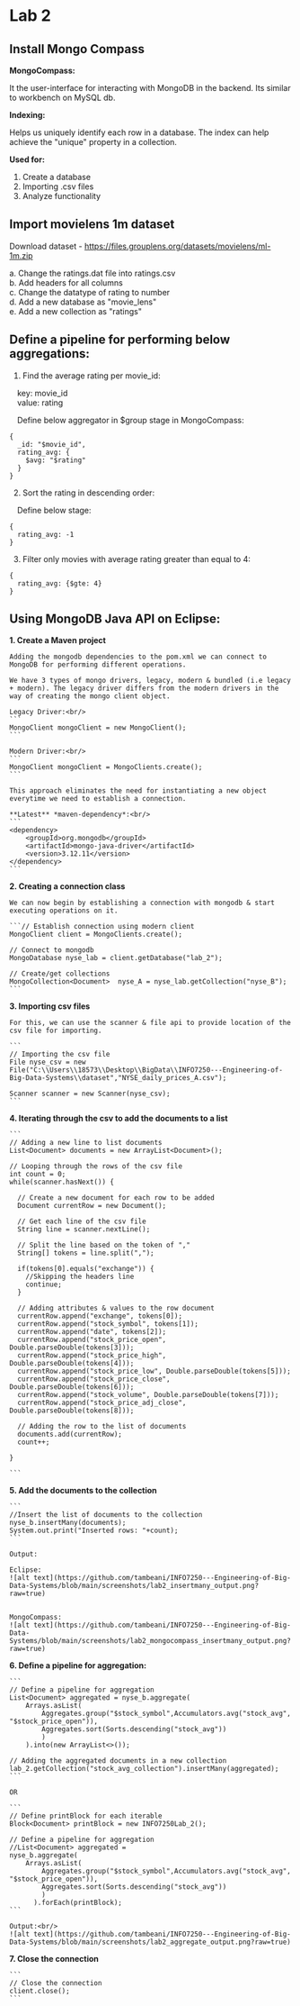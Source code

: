 # Lab 2

## Install Mongo Compass

**MongoCompass:**

It the user-interface for interacting with MongoDB in the backend. Its similar to workbench on MySQL db.

**Indexing:**

Helps us uniquely identify each row in a database. The index can help achieve the "unique" property in a collection.

**Used for:**

1. Create a database
2. Importing .csv files
3. Analyze functionality

## Import movielens 1m dataset

Download dataset - https://files.grouplens.org/datasets/movielens/ml-1m.zip<br/>
 
a. Change the ratings.dat file into ratings.csv<br/>
b. Add headers for all columns<br/>
c. Change the datatype of rating to number<br/>
d. Add a new database as "movie_lens"<br/>
e. Add a new collection as "ratings"<br/>

## Define a pipeline for performing below aggregations:

1. Find the average rating per movie_id:

&emsp;key: movie_id<br/>
&emsp;value: rating

&emsp;Define below aggregator in $group stage in MongoCompass:
  ```
  {
    _id: "$movie_id",
    rating_avg: {
      $avg: "$rating"
    }
  }
  ```

2. Sort the rating in descending order: 

&emsp;Define below stage:
```
{
  rating_avg: -1
}
```

3. Filter only movies with average rating greater than equal to 4:

```
{
  rating_avg: {$gte: 4}
}
```
## Using MongoDB Java API on Eclipse:

**1. Create a Maven project**

    Adding the mongodb dependencies to the pom.xml we can connect to MongoDB for performing different operations.

    We have 3 types of mongo drivers, legacy, modern & bundled (i.e legacy + modern). The legacy driver differs from the modern drivers in the way of creating the mongo client object. 

    Legacy Driver:<br/>
    ```
    MongoClient mongoClient = new MongoClient();
    ```

    Modern Driver:<br/>
    ```
    MongoClient mongoClient = MongoClients.create();
    ```

    This approach eliminates the need for instantiating a new object everytime we need to establish a connection.

    **Latest** *maven-dependency*:<br/>
    ```
    <dependency>
        <groupId>org.mongodb</groupId>
        <artifactId>mongo-java-driver</artifactId>
        <version>3.12.11</version>
    </dependency>
    ```

**2. Creating a connection class**

    We can now begin by establishing a connection with mongodb & start executing operations on it.

    ```// Establish connection using modern client
    MongoClient client = MongoClients.create();

    // Connect to mongodb
    MongoDatabase nyse_lab = client.getDatabase("lab_2");

    // Create/get collections
    MongoCollection<Document>  nyse_A = nyse_lab.getCollection("nyse_B");
    ```

**3. Importing csv files**

    For this, we can use the scanner & file api to provide location of the csv file for importing.

    ```
    // Importing the csv file
    File nyse_csv = new File("C:\\Users\\18573\\Desktop\\BigData\\INFO7250---Engineering-of-Big-Data-Systems\\dataset","NYSE_daily_prices_A.csv");

    Scanner scanner = new Scanner(nyse_csv);
    ```

**4. Iterating through the csv to add the documents to a list**

    ```
    // Adding a new line to list documents
    List<Document> documents = new ArrayList<Document>();

    // Looping through the rows of the csv file
    int count = 0;
    while(scanner.hasNext()) {
            
      // Create a new document for each row to be added
      Document currentRow = new Document(); 
      
      // Get each line of the csv file
      String line = scanner.nextLine();
      
      // Split the line based on the token of ","
      String[] tokens = line.split(",");
      
      if(tokens[0].equals("exchange")) {
        //Skipping the headers line
        continue;
      }
      
      // Adding attributes & values to the row document
      currentRow.append("exchange", tokens[0]);
      currentRow.append("stock_symbol", tokens[1]);
      currentRow.append("date", tokens[2]);
      currentRow.append("stock_price_open", Double.parseDouble(tokens[3]));
      currentRow.append("stock_price_high", Double.parseDouble(tokens[4]));
      currentRow.append("stock_price_low", Double.parseDouble(tokens[5]));
      currentRow.append("stock_price_close", Double.parseDouble(tokens[6]));
      currentRow.append("stock_volume", Double.parseDouble(tokens[7]));
      currentRow.append("stock_price_adj_close", Double.parseDouble(tokens[8]));
      
      // Adding the row to the list of documents
      documents.add(currentRow);
      count++;
      
    }

    ```

**5. Add the documents to the collection**

    ```
    //Insert the list of documents to the collection
    nyse_b.insertMany(documents);
    System.out.print("Inserted rows: "+count);
    ```

    Output:

    Eclipse:
    ![alt text](https://github.com/tambeani/INFO7250---Engineering-of-Big-Data-Systems/blob/main/screenshots/lab2_insertmany_output.png?raw=true)


    MongoCompass:
    ![alt text](https://github.com/tambeani/INFO7250---Engineering-of-Big-Data-Systems/blob/main/screenshots/lab2_mongocompass_insertmany_output.png?raw=true)

**6. Define a pipeline for aggregation:**

    ```
    // Define a pipeline for aggregation
    List<Document> aggregated = nyse_b.aggregate(
        Arrays.asList(
            Aggregates.group("$stock_symbol",Accumulators.avg("stock_avg", "$stock_price_open")),
            Aggregates.sort(Sorts.descending("stock_avg"))
            )
        ).into(new ArrayList<>());

    // Adding the aggregated documents in a new collection
    lab_2.getCollection("stock_avg_collection").insertMany(aggregated);
    ```

    OR

    ```
    // Define printBlock for each iterable
    Block<Document> printBlock = new INFO7250Lab_2();

    // Define a pipeline for aggregation
    //List<Document> aggregated = 
    nyse_b.aggregate(
        Arrays.asList(
            Aggregates.group("$stock_symbol",Accumulators.avg("stock_avg", "$stock_price_open")),
            Aggregates.sort(Sorts.descending("stock_avg"))
            )
          ).forEach(printBlock);
    ```

    Output:<br/>
    ![alt text](https://github.com/tambeani/INFO7250---Engineering-of-Big-Data-Systems/blob/main/screenshots/lab2_aggregate_output.png?raw=true)


**7. Close the connection**

    ```
    // Close the connection
    client.close();
    ```











